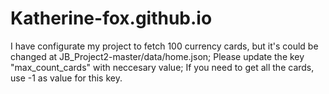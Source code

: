 # Katherine-fox.github.io

I have configurate my project to fetch 100 currency cards, but it's could be changed at JB_Project2-master/data/home.json;
Please update the key  "max_count_cards" with neccesary value; 
If you need to get all the cards, use -1 as value for this key.
